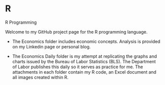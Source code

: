 # R
R Programming

Welcome to my GitHub project page for the R programming language.  

* The Economics folder includes economic concepts. Analysis is provided on my Linkedin page or personal blog.   

* The Economics Daily folder is my attempt at replicating the graphs and charts issued by the Bureau of Labor Statistics (BLS). 
The Department of Labor publishes this daily so it serves as practice for me. 
The attachments in each folder contain my R code, an Excel document and all images created within R. 
